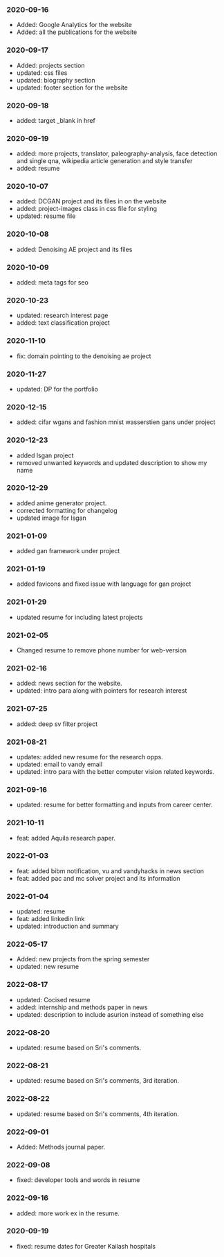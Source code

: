 ### 2020-09-16
- Added: Google Analytics for the website
- Added: all the publications for the website

### 2020-09-17
- Added: projects section 
- updated: css files
- updated: biography section
- updated: footer section for the website

### 2020-09-18
- added: target _blank in href

### 2020-09-19
- added: more projects, translator, paleography-analysis, face detection and single qna, wikipedia article generation and style transfer
- added: resume

### 2020-10-07
- added: DCGAN project and its files in on the website
- added: project-images class in css file for styling
- updated: resume file

### 2020-10-08
- added: Denoising AE project and its files

### 2020-10-09
- added: meta tags for seo

### 2020-10-23
- updated: research interest page
- added: text classification project

### 2020-11-10
- fix: domain pointing to the denoising ae project

### 2020-11-27
- updated: DP for the portfolio

### 2020-12-15
- added: cifar wgans and fashion mnist wasserstien gans under project

### 2020-12-23
- added lsgan project
- removed unwanted keywords and updated description to show my name

### 2020-12-29
- added anime generator project.
- corrected formatting for changelog
- updated image for lsgan

### 2021-01-09
- added gan framework under project

### 2021-01-19
- added favicons and fixed issue with language for gan project

### 2021-01-29
- updated resume for including latest projects

### 2021-02-05
- Changed resume to remove phone number for web-version

### 2021-02-16
- added: news section for the website.
- updated: intro para along with pointers for research interest

### 2021-07-25
- added: deep sv filter project

### 2021-08-21
- updates: added new resume for the research opps.
- updated: email to vandy email
- updated: intro para with the better computer vision related keywords.

### 2021-09-16
- updated: resume for better formatting and inputs from career center.

### 2021-10-11
- feat: added Aquila research paper.

### 2022-01-03
- feat: added bibm notification, vu and vandyhacks in news section
- feat: added pac and mc solver project and its information

### 2022-01-04
- updated: resume
- feat: added linkedin link
- updated: introduction and summary

### 2022-05-17
- Added: new projects from the spring semester
- updated: new resume

### 2022-08-17
- updated: Cocised resume
- added: internship and methods paper in news
- updated: description to include asurion instead of something else

### 2022-08-20
- updated: resume based on Sri's comments.

### 2022-08-21
- updated: resume based on Sri's comments, 3rd iteration.

### 2022-08-22
- updated: resume based on Sri's comments, 4th iteration.

### 2022-09-01
- Added: Methods journal paper.

### 2022-09-08
- fixed: developer tools and words in resume

### 2022-09-16
- added: more work ex in the resume.

### 2020-09-19
- fixed: resume dates for Greater Kailash hospitals
